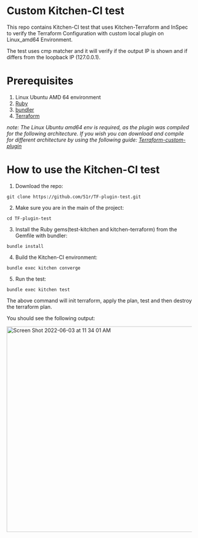 # Custom Kitchen-CI test

This repo contains Kitchen-CI test that uses Kitchen-Terraform and InSpec to verify the Terraform Configuration with custom local plugin on Linux_amd64 Environment. 

The test uses cmp matcher and it will verify if the output IP is shown and if differs from the loopback IP (127.0.0.1). 

# Prerequisites

1. Linux Ubuntu AMD 64 environment
2. [Ruby](https://www.ruby-lang.org/en/downloads/)
3. [bundler](https://bundler.io/)
4. [Terraform](https://www.terraform.io/downloads)

*note: The Linux Ubuntu amd64 env is required, as the plugin was compiled for the following architecture. If you wish you can download and compile for different architecture by using the following guide: [Terraform-custom-plugin](https://github.com/51r/terraform-custom-plugin)*

# How to use the Kitchen-CI test

1. Download the repo: 
 ```
git clone https://github.com/51r/TF-plugin-test.git
 ```

2. Make sure you are in the main of the project:
```
cd TF-plugin-test
```

3. Install the Ruby gems(test-kitchen and kitchen-terraform) from the Gemfile with bundler:
```
bundle install
```

4. Build the Kitchen-CI environment:
```
bundle exec kitchen converge
```

5. Run the test:
```
bundle exec kitchen test
```

The above command will init terraform, apply the plan, test and then destroy the terraform plan.

You should see the following output:

<img width="560" alt="Screen Shot 2022-06-03 at 11 34 01 AM" src="https://user-images.githubusercontent.com/52199951/171819187-f96cdc38-edc5-4693-b622-e782b693e6e7.png">
